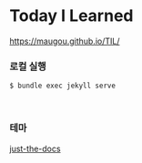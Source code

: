 # Today I Learned

https://maugou.github.io/TIL/

### 로컬 실행
```
$ bundle exec jekyll serve
```

<br>

### 테마
[just-the-docs](https://github.com/pmarsceill/just-the-docs)
